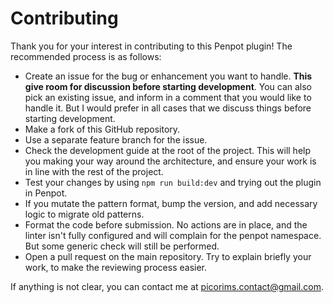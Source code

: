 # Contributing

Thank you for your interest in contributing to this Penpot plugin! The recommended process is as follows:
- Create an issue for the bug or enhancement you want to handle. **This give room for discussion before starting development**. You can also pick an existing issue, and inform in a comment that you would like to handle it. But I would prefer in all cases that we discuss things before starting development.
- Make a fork of this GitHub repository.
- Use a separate feature branch for the issue.
- Check the development guide at the root of the project. This will help you making your way around the architecture, and ensure your work is in line with the rest of the project.
- Test your changes by using `npm run build:dev` and trying out the plugin in Penpot.
- If you mutate the pattern format, bump the version, and add necessary logic to migrate old patterns.
- Format the code before submission. No actions are in place, and the linter isn't fully configured and will complain for the penpot namespace. But some generic check will still be performed.
- Open a pull request on the main repository. Try to explain briefly your work, to make the reviewing process easier.

If anything is not clear, you can contact me at picorims.contact@gmail.com.
